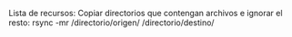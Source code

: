 Lista de recursos:
    Copiar directorios que contengan archivos e ignorar el resto: 
        rsync -mr /directorio/origen/ /directorio/destino/